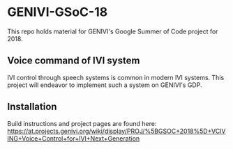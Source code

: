 # GENIVI-GSoC-18

This repo holds material for GENIVI's Google Summer of Code project
for 2018. 

## Voice command of IVI system
IVI control through speech systems is common in modern IVI
systems. This project will endeavor to implement such a system on
GENIVI's GDP.

## Installation
Build instructions and project pages are found here:
https://at.projects.genivi.org/wiki/display/PROJ/%5BGSOC+2018%5D+VCIVING+Voice+Control+for+IVI+Next+Generation
